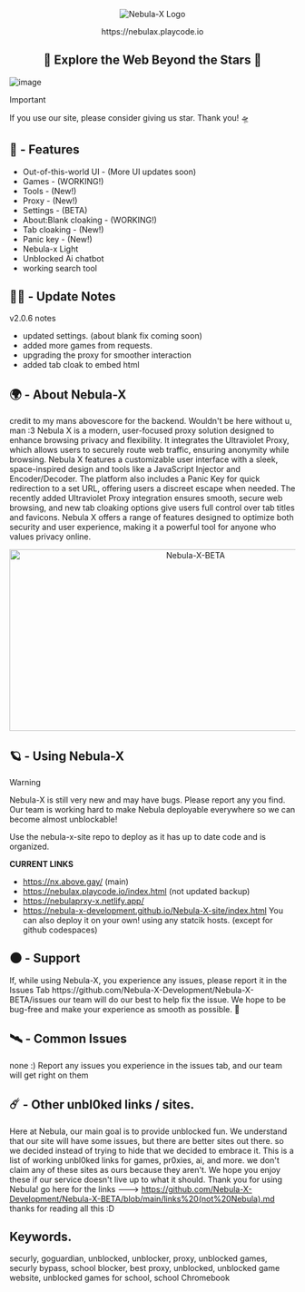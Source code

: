 <p align="center">
  <img src="https://raw.githubusercontent.com/Nebula-X-Development/Nebula-X-BETA/refs/heads/main/Nebula Banner.png" alt="Nebula-X Logo">
<p align="center"> https://nebulax.playcode.io

<h2 align="center"> 🔭 Explore the Web Beyond the Stars 🔭 </h2>
  
![image](https://github.com/user-attachments/assets/7bdb35c2-1a6d-4bec-92c0-6e7c00d55485)<img scale=50%>

> [!IMPORTANT]
> If you use our site, please consider giving us
> star. Thank you! 🛸
## 👾 - Features

-   Out-of-this-world UI - (More UI updates soon)
-   Games - (WORKING!)
-   Tools - (New!)
-   Proxy - (New!)
-   Settings - (BETA)
-   About:Blank cloaking - (WORKING!)
-   Tab cloaking - (New!)
-   Panic key - (New!)
-   Nebula-x Light
-   Unblocked Ai chatbot
-   working search tool

## 👨‍🚀 - Update Notes
v2.0.6 notes
- updated settings. (about blank fix coming soon)
- added more games from requests.
- upgrading the proxy for smoother interaction
- added tab cloak to embed html

  
## 🌍 - About Nebula-X 

</p>
credit to my mans abovescore for the backend. Wouldn't be here without u, man :3
Nebula X is a modern, user-focused proxy solution designed to enhance browsing privacy and flexibility. It integrates the Ultraviolet Proxy, which allows users to securely route web traffic, ensuring anonymity while browsing. Nebula X features a customizable user interface with a sleek, space-inspired design and tools like a JavaScript Injector and Encoder/Decoder. The platform also includes a Panic Key for quick redirection to a set URL, offering users a discreet escape when needed. The recently added Ultraviolet Proxy integration ensures smooth, secure web browsing, and new tab cloaking options give users full control over tab titles and favicons. Nebula X offers a range of features designed to optimize both security and user experience, making it a powerful tool for anyone who values privacy online.

<p align="center">
<img src="https://socialify.git.ci/Nebula-X-Development/Nebula-X-BETA/image?font=Source+Code+Pro&forks=1&issues=1&language=1&logo=https%3A%2F%2Fraw.githubusercontent.com%2FNebula-X-Development%2FNebula-X-BETA%2Frefs%2Fheads%2Fmain%2FNEBULA_LOGO.png&pattern=Circuit+Board&stargazers=1&theme=Dark" alt="Nebula-X-BETA" width="640" height="320" />

## 🪐 - Using Nebula-X 

> [!WARNING]
> Nebula-X is still very new and may have bugs. Please report any you find.
> Our team is working hard to make Nebula deployable everywhere so we can become almost unblockable!

Use the nebula-x-site repo to deploy as it has up to date code and is organized.

**CURRENT LINKS**
- https://nx.above.gay/ (main)
- https://nebulax.playcode.io/index.html (not updated backup)
- https://nebulaprxy-x.netlify.app/
- https://nebula-x-development.github.io/Nebula-X-site/index.html 
You can also deploy it on your own! using any statcik hosts. (except for github codespaces)
## 🌑 - Support 

<p> If, while using Nebula-X, you experience any issues, please report it  in the Issues Tab https://github.com/Nebula-X-Development/Nebula-X-BETA/issues our  team will do our best to help fix the issue. We hope to be bug-free and make your experience as smooth as possible. 🚀



## 🛰️ - Common Issues
none :) Report any issues you experience in the issues tab, and our team will get right on them

## ☄️ - Other unbl0ked links / sites.
Here at Nebula, our main goal is to provide unblocked fun. We understand that our site will have some issues, but there are better sites out there. so we decided instead of trying to hide that we decided to embrace it. This is a list of working unbl0ked links for games, pr0xies, ai, and more. we don't claim any of these sites as ours because they aren't. We hope you enjoy these if our service doesn't live up to what it should. Thank you for using Nebula! go here for the links --->  https://github.com/Nebula-X-Development/Nebula-X-BETA/blob/main/links%20(not%20Nebula).md
thanks for reading all this :D
## Keywords.
securly, goguardian, unblocked, unblocker, proxy, unblocked games, securly bypass, school blocker, best proxy, unblocked, unblocked game website, unblocked games for school, school Chromebook
